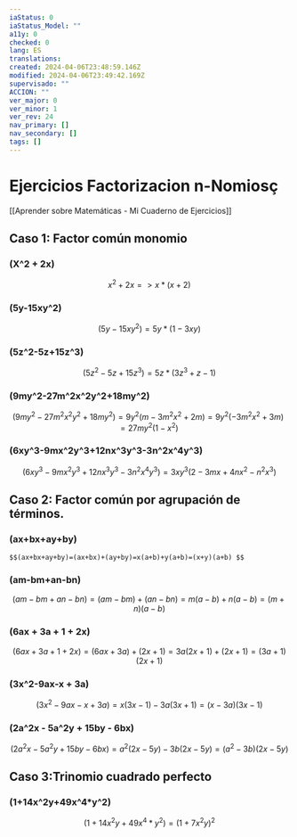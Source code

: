 ```yaml
---
iaStatus: 0
iaStatus_Model: ""
a11y: 0
checked: 0
lang: ES
translations: 
created: 2024-04-06T23:48:59.146Z
modified: 2024-04-06T23:49:42.169Z
supervisado: ""
ACCION: ""
ver_major: 0
ver_minor: 1
ver_rev: 24
nav_primary: []
nav_secondary: []
tags: []
---
```

# Ejercicios Factorizacion n-Nomiosç

[[Aprender sobre Matemáticas - Mi Cuaderno de Ejercicios]]

## **Caso 1: Factor común monomio**
### (X^2 + 2x) 

$$x^2+2x => x*(x+2) $$

### (5y-15xy^2)

$$(5y-15xy^2) = 5y*(1-3xy)$$

### (5z^2-5z+15z^3)

$$(5z^2-5z+15z^3)=5z*(3z^3+z-1)$$

### (9my^2-27m^2x^2y^2+18my^2) 

$$(9my^2-27m^2x^2y^2+18my^2)=9y^2(m-3m^2x^2+2m)=9y^2(-3m^2x^2+3m)=27my^2(1-x^2)$$
### (6xy^3-9mx^2y^3+12nx^3y^3-3n^2x^4y^3)

$$(6xy^3-9mx^2y^3+12nx^3y^3-3n^2x^4y^3)=3xy^3(2-3mx+4nx^2-n^2x^3)$$
## Caso 2: Factor común por agrupación de términos.

### (ax+bx+ay+by) 

	$$(ax+bx+ay+by)=(ax+bx)+(ay+by)=x(a+b)+y(a+b)=(x+y)(a+b) $$

### (am-bm+an-bn)

$$(am-bm+an-bn)=(am-bm)+(an-bn)=m(a-b)+n(a-b)=(m+n)(a-b)$$
### (6ax + 3a + 1 + 2x)

$$(6ax + 3a + 1 + 2x) = (6ax + 3a) + (2x + 1) = 3a(2x + 1) + (2x+1) = (3a + 1)(2x+1)$$
### (3x^2-9ax-x + 3a)

$$(3x^2-9ax-x + 3a)=x(3x-1)-3a(3x+1)=(x-3a)(3x-1)$$

### (2a^2x - 5a^2y + 15by - 6bx)

$$(2a^2x - 5a^2y + 15by - 6bx)=a^2(2x-5y)-3b(2x-5y)=(a^2-3b)(2x-5y)$$

## Caso 3:Trinomio cuadrado perfecto

### (1+14x^2y+49x^4*y^2)

$$(1+14x^2y+49x^4*y^2)=(1+7x^2y)^2$$

$$$$
